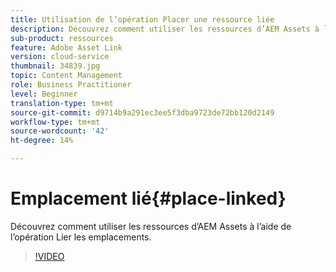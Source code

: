 ```yaml
---
title: Utilisation de l’opération Placer une ressource liée
description: Découvrez comment utiliser les ressources d’AEM Assets à l’aide de l’opération Lier les emplacements.
sub-product: ressources
feature: Adobe Asset Link
version: cloud-service
thumbnail: 34839.jpg
topic: Content Management
role: Business Practitioner
level: Beginner
translation-type: tm+mt
source-git-commit: d9714b9a291ec3ee5f3dba9723de72bb120d2149
workflow-type: tm+mt
source-wordcount: '42'
ht-degree: 14%

---
```



# Emplacement lié{#place-linked}

Découvrez comment utiliser les ressources d’AEM Assets à l’aide de l’opération Lier les emplacements.

>[!VIDEO](https://video.tv.adobe.com/v/34839/?quality=12)
